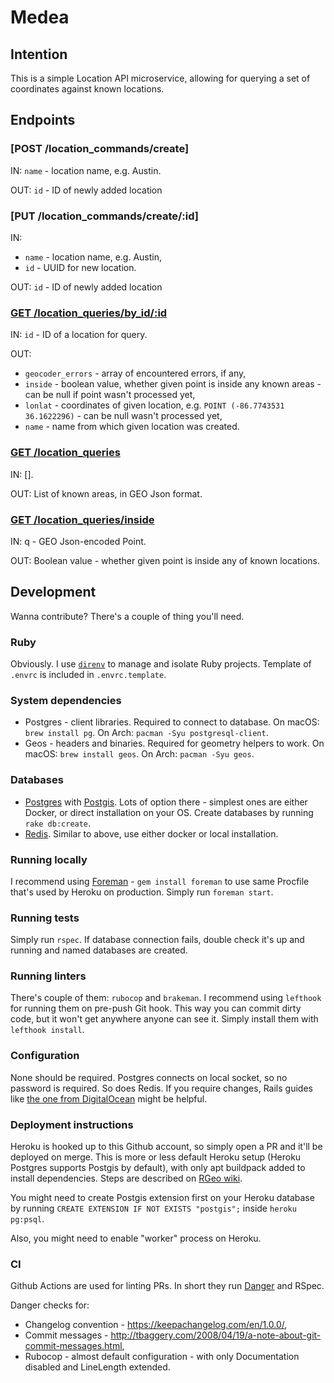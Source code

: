 # Medea

## Intention

This is a simple Location API microservice, allowing for querying a set of coordinates against known locations.

## Endpoints

### [POST /location_commands/create]
IN: `name` - location name, e.g. Austin.

OUT: `id` - ID of newly added location

### [PUT /location_commands/create/:id]
IN:
- `name` - location name, e.g. Austin,
- `id` - UUID for new location.

OUT: `id` - ID of newly added location

### [GET /location_queries/by_id/:id]
IN: `id` - ID of a location for query.

OUT:
- `geocoder_errors` - array of encountered errors, if any,
- `inside` - boolean value, whether given point is inside any known areas - can be null if point wasn't processed yet,
- `lonlat` - coordinates of given location, e.g. `POINT (-86.7743531 36.1622296)` - can be null wasn't processed yet,
- `name` - name from which given location was created.

### [GET /location_queries]
IN: [].

OUT: List of known areas, in GEO Json format.

### [GET /location_queries/inside]
IN: q - GEO Json-encoded Point.

OUT: Boolean value - whether given point is inside any of known locations.

[GET /location_queries]: https://location-api-medea.herokuapp.com/location_queries
[GET /location_queries/inside]: https://location-api-medea.herokuapp.com/location_queries/inside?q=%7B%22type%22%3A%22Point%22%2C%22coordinates%22%3A%5B8.3%2C50.66%5D%7D
[GET /location_queries/by_id/:id]: https://location-api-medea.herokuapp.com/location_queries/by_id/06dae72c-1389-11ea-8059-07252b524a4b

## Development

Wanna contribute? There's a couple of thing you'll need.

### Ruby
Obviously. I use [`direnv`](https://github.com/direnv/direnv/wiki/Ruby) to manage and isolate Ruby projects. Template of `.envrc` is included in `.envrc.template`.

### System dependencies
* Postgres - client libraries. Required to connect to database. On macOS: `brew install pg`. On Arch: `pacman -Syu postgresql-client`.
* Geos - headers and binaries. Required for geometry helpers to work. On macOS: `brew install geos`. On Arch: `pacman -Syu geos`.

### Databases
* [Postgres](https://www.postgresql.org) with [Postgis](https://postgis.net). Lots of option there - simplest ones are either Docker, or direct installation on your OS. Create databases by running `rake db:create`.
* [Redis](https://redis.io). Similar to above, use either docker or local installation.

### Running locally
I recommend using [Foreman](https://github.com/ddollar/foreman) - `gem install foreman` to use same Procfile that's used by Heroku on production. Simply run `foreman start`.

### Running tests
Simply run `rspec`. If database connection fails, double check it's up and running and named databases are created.

### Running linters
There's couple of them: `rubocop` and `brakeman`. I recommend using `lefthook` for running them on pre-push Git hook. This way you can commit dirty code, but it won't get anywhere anyone can see it. Simply install them with `lefthook install`.

### Configuration
None should be required. Postgres connects on local socket, so no password is required. So does Redis. If you require changes, Rails guides like [the one from DigitalOcean](https://www.digitalocean.com/community/tutorials/how-to-set-up-ruby-on-rails-with-postgres) might be helpful.

### Deployment instructions
Heroku is hooked up to this Github account, so simply open a PR and it'll be deployed on merge. This is more or less default Heroku setup (Heroku Postgres supports Postgis by default), with only apt buildpack added to install dependencies. Steps are described on [RGeo wiki](https://github.com/rgeo/rgeo/wiki/Enable-GEOS-and-Proj4-on-Heroku#option-1-use-heroku-buildpack-apt).

You might need to create Postgis extension first on your Heroku database by running `CREATE EXTENSION IF NOT EXISTS "postgis";` inside `heroku pg:psql`.

Also, you might need to enable "worker" process on Heroku.

### CI
Github Actions are used for linting PRs. In short they run [Danger](https://danger.systems/ruby/) and RSpec.

Danger checks for:
- Changelog convention - https://keepachangelog.com/en/1.0.0/,
- Commit messages - http://tbaggery.com/2008/04/19/a-note-about-git-commit-messages.html,
- Rubocop - almost default configuration - with only Documentation disabled and LineLength extended.
